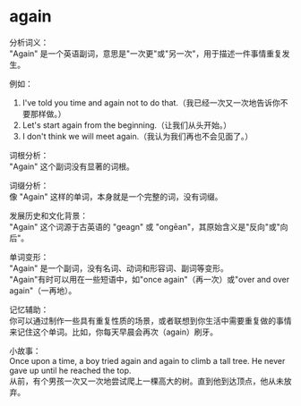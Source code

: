 # again

分析词义：  
"Again" 是一个英语副词，意思是"一次更"或"另一次"，用于描述一件事情重复发生。

  

例如：

  

1.  I've told you time and again not to do that.（我已经一次又一次地告诉你不要那样做。）
2.  Let's start again from the beginning.（让我们从头开始。）
3.  I don't think we will meet again.（我认为我们再也不会见面了。）

  

词根分析：  
"Again" 这个副词没有显著的词根。

  

词缀分析：  
像 "Again" 这样的单词，本身就是一个完整的词，没有词缀。

  

发展历史和文化背景：  
"Again" 这个词源于古英语的 "geagn" 或 "ongēan"，其原始含义是"反向"或"向后"。

  

单词变形：  
"Again" 是一个副词，没有名词、动词和形容词、副词等变形。  
"Again"有时可以用在一些短语中，如"once again"（再一次）或"over and over again"（一再地）。

  

记忆辅助：  
你可以通过制作一些具有重复性质的场景，或者联想到你生活中需要重复做的事情来记住这个单词。比如，你每天早晨会再次（again）刷牙。

  

小故事：  
Once upon a time, a boy tried again and again to climb a tall tree. He never gave up until he reached the top.  
从前，有个男孩一次又一次地尝试爬上一棵高大的树。直到他到达顶点，他从未放弃。
